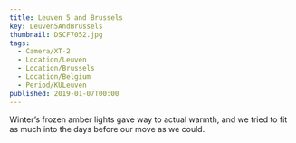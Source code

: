 ```yaml
---
title: Leuven 5 and Brussels
key: Leuven5AndBrussels
thumbnail: DSCF7052.jpg
tags:
  - Camera/XT-2
  - Location/Leuven
  - Location/Brussels
  - Location/Belgium
  - Period/KULeuven
published: 2019-01-07T00:00
---
```

Winter’s frozen amber lights gave way to actual warmth, and we tried to fit as much into the days before our move as we could.
